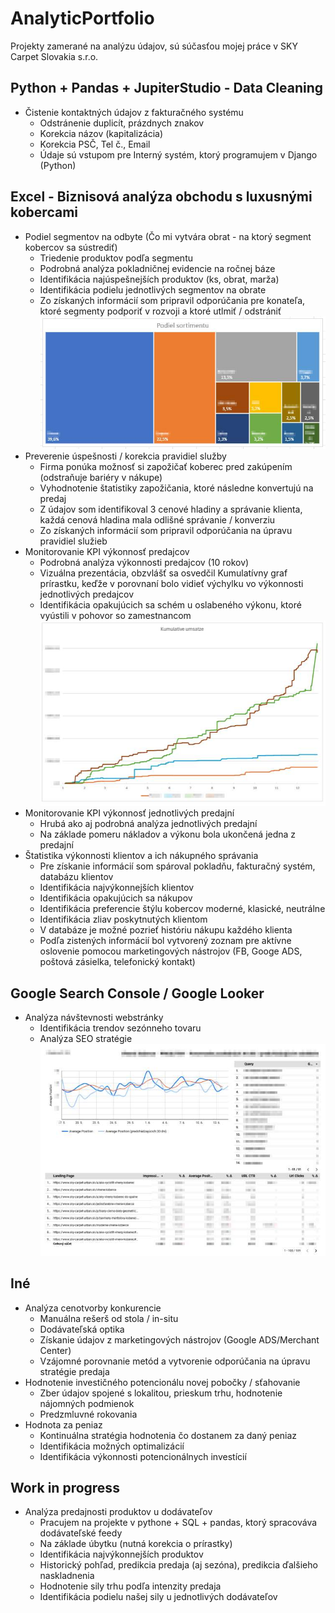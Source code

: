 # AnalyticPortfolio
Projekty zamerané na analýzu údajov, sú súčasťou mojej práce v SKY Carpet Slovakia s.r.o.

## Python + Pandas + JupiterStudio - Data Cleaning
- Čistenie kontaktných údajov z fakturačného systému
  - Odstránenie duplicít, prázdnych znakov
  - Korekcia názov (kapitalizácia)
  - Korekcia PSČ, Tel č., Email
  - Údaje sú vstupom pre Interný systém, ktorý programujem v Django (Python)

  
## Excel - Biznisová analýza obchodu s luxusnými kobercami
- Podiel segmentov na odbyte (Čo mi vytvára obrat - na ktorý segment kobercov sa sústrediť)
  - Triedenie produktov podľa segmentu
  - Podrobná analýza pokladničnej evidencie na ročnej báze
  - Identifikácia najúspešnejších produktov (ks, obrat, marža)
  - Identifikácia podielu jednotlivých segmentov na obrate
  - Zo získaných informácií som pripravil odporúčania pre konateľa, ktoré segmenty podporiť v rozvoji a ktoré utlmiť / odstrániť
  ![Screenshot](podsor.jpg)
- Preverenie úspešnosti / korekcia pravidiel služby
  - Firma ponúka možnosť si zapožičať koberec pred zakúpením (odstraňuje bariéry v nákupe)
  - Vyhodnotenie štatistiky zapožičania, ktoré následne konvertujú na predaj
  - Z údajov som identifikoval 3 cenové hladiny a správanie klienta,
  každá cenová hladina mala odlišné správanie / konverziu
  - Zo získaných informácií som pripravil odporúčania na úpravu pravidiel služieb
- Monitorovanie KPI výkonnosť predajcov
  - Podrobná analýza výkonnosti predajcov (10 rokov)
  - Vizuálna prezentácia, obzvlášť sa osvedčil Kumulatívny graf prírastku, keďže v porovnaní bolo vidieť výchylku vo výkonnosti jednotlivých predajcov
  - Identifikácia opakujúcich sa schém u oslabeného výkonu, ktoré vyústili v pohovor so zamestnancom
    ![Screenshot](kumum.jpg)
- Monitorovanie KPI výkonnosť jednotlivých predajní
  - Hrubá ako aj podrobná analýza jednotlivých predajní
  - Na základe pomeru nákladov a výkonu bola ukončená jedna z predajní
- Štatistika výkonnosti klientov a ich nákupného správania
  - Pre získanie informácií som spároval pokladňu, fakturačný systém, databázu klientov
  - Identifikácia najvýkonnejších klientov
  - Identifikácia opakujúcich sa nákupov
  - Identifikácia preferencie štýlu kobercov moderné, klasické, neutrálne
  - Identifikácia zliav poskytnutých klientom
  - V databáze je možné pozrieť históriu nákupu každého klienta
  - Podľa zistených informácií bol vytvorený zoznam pre aktívne oslovenie pomocou marketingových nástrojov (FB, Googe ADS, poštová zásielka, telefonický kontakt)


## Google Search Console / Google Looker
- Analýza návštevnosti webstránky
  - Identifikácia trendov sezónneho tovaru
  - Analýza SEO stratégie
![Screenshot](look.jpg)


  
## Iné
- Analýza cenotvorby konkurencie
  - Manuálna rešerš od stola / in-situ
  - Dodávateľská optika
  - Získanie údajov z marketingových nástrojov (Google ADS/Merchant Center)
  - Vzájomné porovnanie metód a vytvorenie odporúčania na úpravu stratégie predaja
- Hodnotenie investičného potencionálu novej pobočky / sťahovanie
  - Zber údajov spojené s lokalitou, prieskum trhu, hodnotenie nájomných podmienok
  - Predzmluvné rokovania
- Hodnota za peniaz
  - Kontinuálna stratégia hodnotenia čo dostanem za daný peniaz
  - Identifikácia možných optimalizácií
  - Identifikácia výkonnosti potencionálnych investícií

  
## Work in progress
- Analýza predajnosti produktov u dodávateľov
  - Pracujem na projekte v pythone + SQL + pandas, ktorý spracováva dodávateľské feedy
  - Na základe úbytku (nutná korekcia o prírastky)
  - Identifikácia najvýkonnejších produktov
  - Historický pohľad, predikcia predaja (aj sezóna), predikcia ďalšieho naskladnenia
  - Hodnotenie sily trhu podľa intenzity predaja
  - Identifikácia podielu našej sily u jednotlivých dodávateľov
